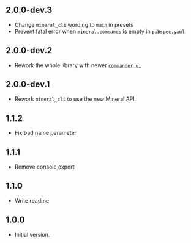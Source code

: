 ## 2.0.0-dev.3
- Change `mineral_cli` wording to `main` in presets
- Prevent fatal error when `mineral.commands` is empty in `pubspec.yaml`

## 2.0.0-dev.2
- Rework the whole library with newer [`commander_ui`](https://pub.dev/packages/commander_ui)

## 2.0.0-dev.1

- Rework `mineral_cli` to use the new Mineral API.

## 1.1.2
- Fix bad name parameter

## 1.1.1
- Remove console export

## 1.1.0
- Write readme

## 1.0.0
- Initial version.

